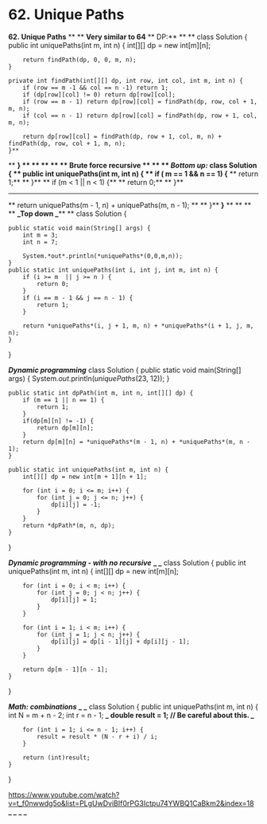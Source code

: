 # 62. Unique Paths

**62. Unique Paths**
**
**
**Very similar to 64**
** DP:**
**
**
class Solution {
    public int uniquePaths(int m, int n) {
        int[][] dp = new int[m][n];
        
        return findPath(dp, 0, 0, m, n);
    }
    
    private int findPath(int[][] dp, int row, int col, int m, int n) {
        if (row == m -1 && col == n -1) return 1;
        if (dp[row][col] != 0) return dp[row][col];
        if (row == m - 1) return dp[row][col] = findPath(dp, row, col + 1, m, n);
        if (col == n - 1) return dp[row][col] = findPath(dp, row + 1, col, m, n);
        
        return dp[row][col] = findPath(dp, row + 1, col, m, n) + findPath(dp, row, col + 1, m, n);
    }**
**
**} **
**
**
**
**
**Brute force recursive **
**
**
**_Bottom up:_**
**class Solution {**
**    public int uniquePaths(int m, int n) {**
**        if ( m == 1 && n == 1) {**
**            return 1;**
**        }**
**        if (m < 1 || n < 1) {**
**            return 0;**
**        }**
**        **
**        return uniquePaths(m - 1, n) + uniquePaths(m, n - 1);            **
**    }**
**}**
**
**
**
**
**_Top down _****
**
class Solution {

    public static void main(String[] args) {
        int m = 3;
        int n = 7;

        System.*out*.println(*uniquePaths*(0,0,m,n));
    }
    public static int uniquePaths(int i, int j, int m, int n) {
        if (i >= m  || j >= n ) {
            return 0;
        }
        if (i == m - 1 && j == n - 1) {
            return 1;
        }

        return *uniquePaths*(i, j + 1, m, n) + *uniquePaths*(i + 1, j, m, n);
    }
}

**_Dynamic programming_**
class Solution {
    public static void main(String[] args) {
        System.*out*.println(*uniquePaths*(23, 12));
    }

    public static int dpPath(int m, int n, int[][] dp) {
        if (m == 1 || n == 1) {
            return 1;
        }
        if(dp[m][n] != -1) {
            return dp[m][n];
        }
        return dp[m][n] = *uniquePaths*(m - 1, n) + *uniquePaths*(m, n - 1);
    }

    public static int uniquePaths(int m, int n) {
        int[][] dp = new int[m + 1][n + 1];

        for (int i = 0; i <= m; i++) {
            for (int j = 0; j <= n; j++) {
                dp[i][j] = -1;
            }
        }
        return *dpPath*(m, n, dp);
    }
}

**_Dynamic programming - with no recursive_**
**_
_**
class Solution {
    public int uniquePaths(int m, int n) {
        int[][] dp = new int[m][n];
        
        for (int i = 0; i < m; i++) {
            for (int j = 0; j < n; j++) {
                dp[i][j] = 1;
            }
        }
        
        for (int i = 1; i < m; i++) {
            for (int j = 1; j < n; j++) {
                dp[i][j] = dp[i - 1][j] + dp[i][j - 1];
            }
        }
        
        return dp[m - 1][n - 1];
    }
}

**_Math: combinations_**
**_
_**
class Solution {
    public int uniquePaths(int m, int n) {
        int N = m + n - 2;
        int r = n - 1;
**_        double result = 1; // Be careful about this. _**
        
        for (int i = 1; i <= n - 1; i++) {
            result = result * (N - r + i) / i;
        }
        
        return (int)result;
    }
}

https://www.youtube.com/watch?v=t_f0nwwdg5o&list=PLgUwDviBIf0rPG3Ictpu74YWBQ1CaBkm2&index=18 
**_
_**
**_
_**

